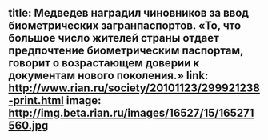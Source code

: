 title: Медведев наградил чиновников за ввод биометрических загранпаспортов. «То, что большое число жителей страны отдает предпочтение биометрическим паспортам, говорит о возрастающем доверии к документам нового поколения.»
link: http://www.rian.ru/society/20101123/299921238-print.html
image: http://img.beta.rian.ru/images/16527/15/165271560.jpg
---
